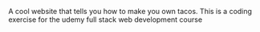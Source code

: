 A cool website that tells you how to make you own tacos. This is a coding exercise for the udemy full stack web development course
